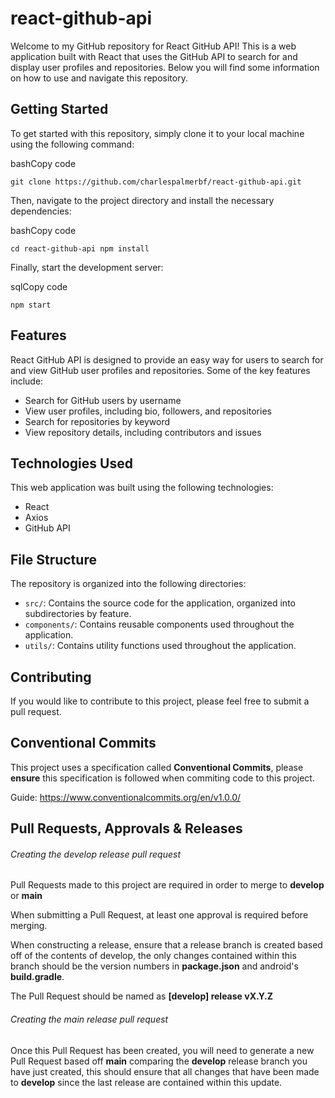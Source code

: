 # react-github-api

Welcome to my GitHub repository for React GitHub API! This is a web application built with React that uses the GitHub API to search for and display user profiles and repositories. Below you will find some information on how to use and navigate this repository.

Getting Started
---------------

To get started with this repository, simply clone it to your local machine using the following command:

bashCopy code

`git clone https://github.com/charlespalmerbf/react-github-api.git`

Then, navigate to the project directory and install the necessary dependencies:

bashCopy code

`cd react-github-api
npm install`

Finally, start the development server:

sqlCopy code

`npm start`

Features
--------

React GitHub API is designed to provide an easy way for users to search for and view GitHub user profiles and repositories. Some of the key features include:

-   Search for GitHub users by username
-   View user profiles, including bio, followers, and repositories
-   Search for repositories by keyword
-   View repository details, including contributors and issues

Technologies Used
-----------------

This web application was built using the following technologies:

-   React
-   Axios
-   GitHub API

File Structure
--------------

The repository is organized into the following directories:

-   `src/`: Contains the source code for the application, organized into subdirectories by feature.
-   `components/`: Contains reusable components used throughout the application.
-   `utils/`: Contains utility functions used throughout the application.

Contributing
------------

If you would like to contribute to this project, please feel free to submit a pull request.

## Conventional Commits

This project uses a specification called **Conventional Commits**, please **ensure** this specification is followed when commiting code to this project.

Guide: https://www.conventionalcommits.org/en/v1.0.0/

## Pull Requests, Approvals & Releases

###### Creating the develop release pull request

Pull Requests made to this project are required in order to merge to **develop** or **main**

When submitting a Pull Request, at least one approval is required before merging.

When constructing a release, ensure that a release branch is created based off of the contents of develop, the only changes contained within this branch should be the version numbers in **package.json** and android's **build.gradle**.

The Pull Request should be named as **[develop] release vX.Y.Z**

###### Creating the main release pull request

Once this Pull Request has been created, you will need to generate a new Pull Request based off **main** comparing the **develop** release branch you have just created, this should ensure that all changes that have been made to **develop** since the last release are contained within this update.
